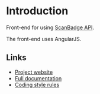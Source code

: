 # Introduction
Front-end for using [ScanBadge API](https://scanbadge.xyz/develop/api).

The front-end uses AngularJS.

## Links
- [Project website](https://scanbadge.xyz/)
- [Full documentation](https://scanbadge.xyz/documentation)
- [Coding style rules](https://scanbadge.xyz/documentation/coding-style#AngularJS)
